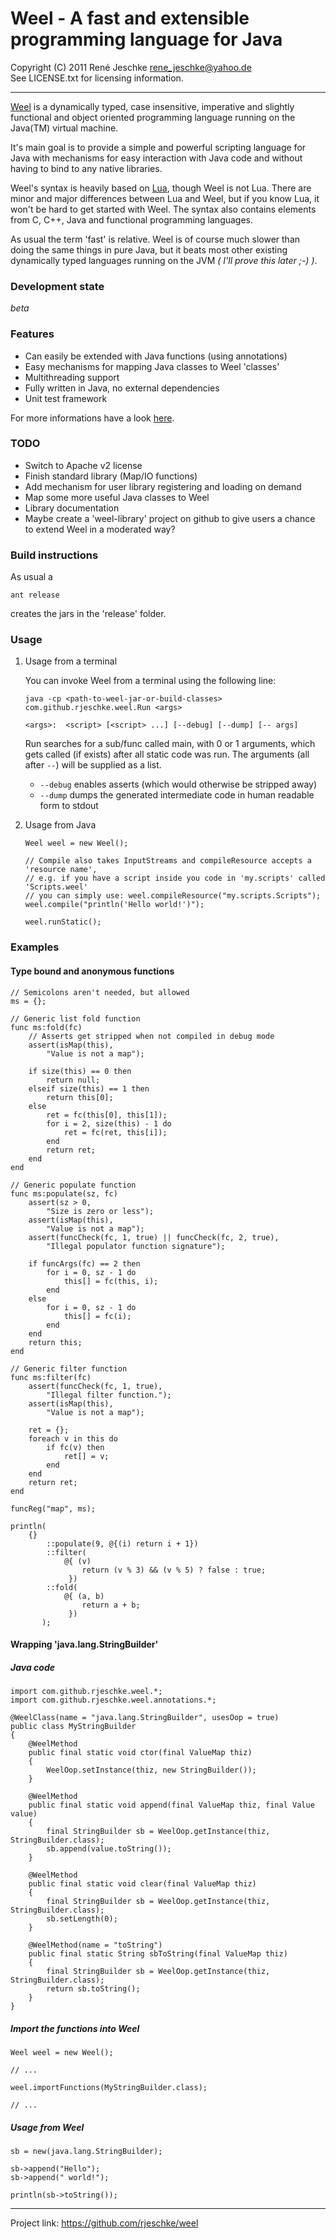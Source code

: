 # Weel - A fast and extensible programming language for Java
Copyright (C) 2011 René Jeschke <rene_jeschke@yahoo.de>  
See LICENSE.txt for licensing information.

***

[Weel] is a dynamically typed, case insensitive, imperative and slightly 
functional and object oriented programming language running on the Java(TM)
virtual machine.

It's main goal is to provide a simple and powerful scripting language
for Java with mechanisms for easy interaction with Java code
and without having to bind to any native libraries.

Weel's syntax is heavily based on [Lua], though Weel is not Lua. There
are minor and major differences between Lua and Weel, but if you know
Lua, it won't be hard to get started with Weel. The syntax also contains
elements from C, C++, Java and functional programming languages.

As usual the term 'fast' is relative. Weel is of course much slower than
doing the same things in pure Java, but it beats most other existing 
dynamically typed languages running on the JVM *( I'll prove this later ;-) )*.

### Development state

*beta*

### Features

*   Can easily be extended with Java functions (using annotations)
*   Easy mechanisms for mapping Java classes to Weel 'classes'
*   Multithreading support
*   Fully written in Java, no external dependencies
*   Unit test framework

For more informations have a look [here](http://rjeschke.github.com/weel/).

### TODO

*   Switch to Apache v2 license
*   Finish standard library (Map/IO functions)
*   Add mechanism for user library registering and loading on demand
*   Map some more useful Java classes to Weel
*   Library documentation
*   Maybe create a 'weel-library' project on github to give users a chance
    to extend Weel in a moderated way?

### Build instructions

As usual a

    ant release
    
creates the jars in the 'release' folder.

### Usage

1.  Usage from a terminal

    You can invoke Weel from a terminal using the following line:
    
        java -cp <path-to-weel-jar-or-build-classes> com.github.rjeschke.weel.Run <args>
        
        <args>:  <script> [<script> ...] [--debug] [--dump] [-- args]

    Run searches for a sub/func called main, with 0 or 1 arguments, which gets called (if
    exists) after all static code was run. The arguments (all after `--`) will be supplied
    as a list.
    
    *   `--debug` enables asserts (which would otherwise be stripped away)
    *   `--dump` dumps the generated intermediate code in human readable form to stdout
    
2.  Usage from Java

        Weel weel = new Weel();

        // Compile also takes InputStreams and compileResource accepts a 'resource name',
        // e.g. if you have a script inside you code in 'my.scripts' called 'Scripts.weel'
        // you can simply use: weel.compileResource("my.scripts.Scripts");
        weel.compile("println('Hello world!')");

        weel.runStatic(); 

### Examples

#### Type bound and anonymous functions

    // Semicolons aren't needed, but allowed
    ms = {};
    
    // Generic list fold function
    func ms:fold(fc)
        // Asserts get stripped when not compiled in debug mode
        assert(isMap(this),
            "Value is not a map");
        
        if size(this) == 0 then
            return null;
        elseif size(this) == 1 then
            return this[0];
        else
            ret = fc(this[0], this[1]);
            for i = 2, size(this) - 1 do
                ret = fc(ret, this[i]);
            end
            return ret;
        end
    end 
    
    // Generic populate function
    func ms:populate(sz, fc)
        assert(sz > 0,
            "Size is zero or less");
        assert(isMap(this),
            "Value is not a map");
        assert(funcCheck(fc, 1, true) || funcCheck(fc, 2, true), 
            "Illegal populator function signature");
         
        if funcArgs(fc) == 2 then
            for i = 0, sz - 1 do
                this[] = fc(this, i);
            end
        else
            for i = 0, sz - 1 do
                this[] = fc(i);
            end
        end
        return this;
    end
    
    // Generic filter function    
    func ms:filter(fc)
        assert(funcCheck(fc, 1, true),
            "Illegal filter function.");
        assert(isMap(this),
            "Value is not a map");
        
        ret = {};
        foreach v in this do
            if fc(v) then
                ret[] = v;
            end
        end
        return ret;
    end
    
    funcReg("map", ms);
    
    println(
        {}
            ::populate(9, @{(i) return i + 1})
            ::filter(
                @{ (v) 
                    return (v % 3) && (v % 5) ? false : true;
                 })
            ::fold(
                @{ (a, b) 
                    return a + b;
                 })
           );


#### Wrapping 'java.lang.StringBuilder'

##### Java code

    import com.github.rjeschke.weel.*;
    import com.github.rjeschke.weel.annotations.*;
    
    @WeelClass(name = "java.lang.StringBuilder", usesOop = true)
    public class MyStringBuilder
    {
        @WeelMethod
        public final static void ctor(final ValueMap thiz)
        {
            WeelOop.setInstance(thiz, new StringBuilder());
        }
        
        @WeelMethod
        public final static void append(final ValueMap thiz, final Value value)
        {
            final StringBuilder sb = WeelOop.getInstance(thiz, StringBuilder.class);
            sb.append(value.toString());
        }
    
        @WeelMethod
        public final static void clear(final ValueMap thiz)
        {
            final StringBuilder sb = WeelOop.getInstance(thiz, StringBuilder.class);
            sb.setLength(0);
        }
    
        @WeelMethod(name = "toString")
        public final static String sbToString(final ValueMap thiz)
        {
            final StringBuilder sb = WeelOop.getInstance(thiz, StringBuilder.class);
            return sb.toString();
        }
    }

##### Import the functions into Weel

    Weel weel = new Weel();

    // ...

    weel.importFunctions(MyStringBuilder.class);
    
    // ...

##### Usage from Weel

    sb = new(java.lang.StringBuilder);
    
    sb->append("Hello");
    sb->append(" world!");
    
    println(sb->toString());


***

[Lua]: http://www.lua.org/ "The Programming Language Lua"
[Weel]: http://rjeschke.github.com/weel/ "Weel at rjeschke.github.com"

[$PROFILE$]: extended "Txtmark processing information."

Project link: <https://github.com/rjeschke/weel>
